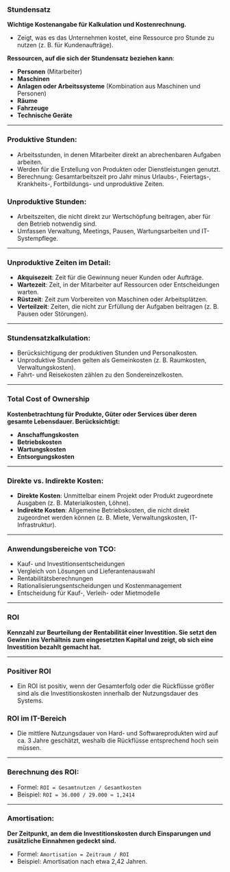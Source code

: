 ### **Stundensatz**
**Wichtige Kostenangabe für Kalkulation und Kostenrechnung.**
- Zeigt, was es das Unternehmen kostet, eine Ressource pro Stunde zu nutzen (z. B. für Kundenaufträge).

**Ressourcen, auf die sich der Stundensatz beziehen kann**:
- **Personen** (Mitarbeiter)
- **Maschinen**
- **Anlagen oder Arbeitssysteme** (Kombination aus Maschinen und Personen)
- **Räume**
- **Fahrzeuge**
- **Technische Geräte**

---

### **Produktive Stunden**:
- Arbeitsstunden, in denen Mitarbeiter direkt an abrechenbaren Aufgaben arbeiten.
- Werden für die Erstellung von Produkten oder Dienstleistungen genutzt.
- Berechnung: Gesamtarbeitszeit pro Jahr minus Urlaubs-, Feiertags-, Krankheits-, Fortbildungs- und unproduktive Zeiten.

### **Unproduktive Stunden**:
- Arbeitszeiten, die nicht direkt zur Wertschöpfung beitragen, aber für den Betrieb notwendig sind.
- Umfassen Verwaltung, Meetings, Pausen, Wartungsarbeiten und IT-Systempflege.

---

### **Unproduktive Zeiten im Detail**:
- **Akquisezeit**: Zeit für die Gewinnung neuer Kunden oder Aufträge.
- **Wartezeit**: Zeit, in der Mitarbeiter auf Ressourcen oder Entscheidungen warten.
- **Rüstzeit**: Zeit zum Vorbereiten von Maschinen oder Arbeitsplätzen.
- **Verteilzeit**: Zeiten, die nicht zur Erfüllung der Aufgaben beitragen (z. B. Pausen oder Störungen).

---

### **Stundensatzkalkulation**:
- Berücksichtigung der produktiven Stunden und Personalkosten.
- Unproduktive Stunden gelten als Gemeinkosten (z. B. Raumkosten, Verwaltungskosten).
- Fahrt- und Reisekosten zählen zu den Sondereinzelkosten.

---

### **Total Cost of Ownership**
**Kostenbetrachtung für Produkte, Güter oder Services über deren gesamte Lebensdauer. Berücksichtigt:**
- **Anschaffungskosten**
- **Betriebskosten**
- **Wartungskosten**
- **Entsorgungskosten**

---

### **Direkte vs. Indirekte Kosten**:
- **Direkte Kosten**: Unmittelbar einem Projekt oder Produkt zugeordnete Ausgaben (z. B. Materialkosten, Löhne).
- **Indirekte Kosten**: Allgemeine Betriebskosten, die nicht direkt zugeordnet werden können (z. B. Miete, Verwaltungskosten, IT-Infrastruktur).

---

### **Anwendungsbereiche von TCO**:
- Kauf- und Investitionsentscheidungen
- Vergleich von Lösungen und Lieferantenauswahl
- Rentabilitätsberechnungen
- Rationalisierungsentscheidungen und Kostenmanagement
- Entscheidung für Kauf-, Verleih- oder Mietmodelle

---

### **ROI**
**Kennzahl zur Beurteilung der Rentabilität einer Investition. Sie setzt den Gewinn ins Verhältnis zum eingesetzten Kapital und zeigt, ob sich eine Investition bezahlt gemacht hat.**
    
---

### **Positiver ROI**
- Ein ROI ist positiv, wenn der Gesamterfolg oder die Rückflüsse größer sind als die Investitionskosten innerhalb der Nutzungsdauer des Systems.

### **ROI im IT-Bereich**
- Die mittlere Nutzungsdauer von Hard- und Softwareprodukten wird auf ca. 3 Jahre geschätzt, weshalb die Rückflüsse entsprechend hoch sein müssen.

---

### **Berechnung des ROI**:
- Formel: `ROI = Gesamtnutzen / Gesamtkosten`
- Beispiel: `ROI = 36.000 / 29.000 ≈ 1,2414`

---

### **Amortisation**:
**Der Zeitpunkt, an dem die Investitionskosten durch Einsparungen und zusätzliche Einnahmen gedeckt sind.**
    
- Formel: `Amortisation = Zeitraum / ROI`
- Beispiel: Amortisation nach etwa 2,42 Jahren.


